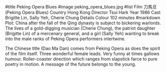#title Peking Opera Blues
#image	peking_opera_blues.jpg
#list
Film	&#20992;&#39340;&#26086; (Peking Opera Blues)
Country	Hong Kong
Director	Tsui Hark
Year	1986
Cast	Brigitte Lin, Sally Yeh, Cherie Chung
Details	Colour 102 minutes
#markdown
Plot: China after the fall of the Qing dynasty is
subject to bickering warlords.  The lives of a gold-digging musician (Cherie Chung), the patriot daughter
(Brigitte Lin) of a mercenary general, and a girl
(Sally Yeh) wanting to break into the male ranks of
Peking Opera performers intertwine.

The Chinese title (Dao Ma Dan) comes from Peking
Opera as does the spirit of the film itself.  Three
wonderful female leads.  Very funny at times gallows
humour.  Roller-coaster direction which ranges from
slapstick farce to pure poetry in motion.  A message
of the future belongs to the young.
